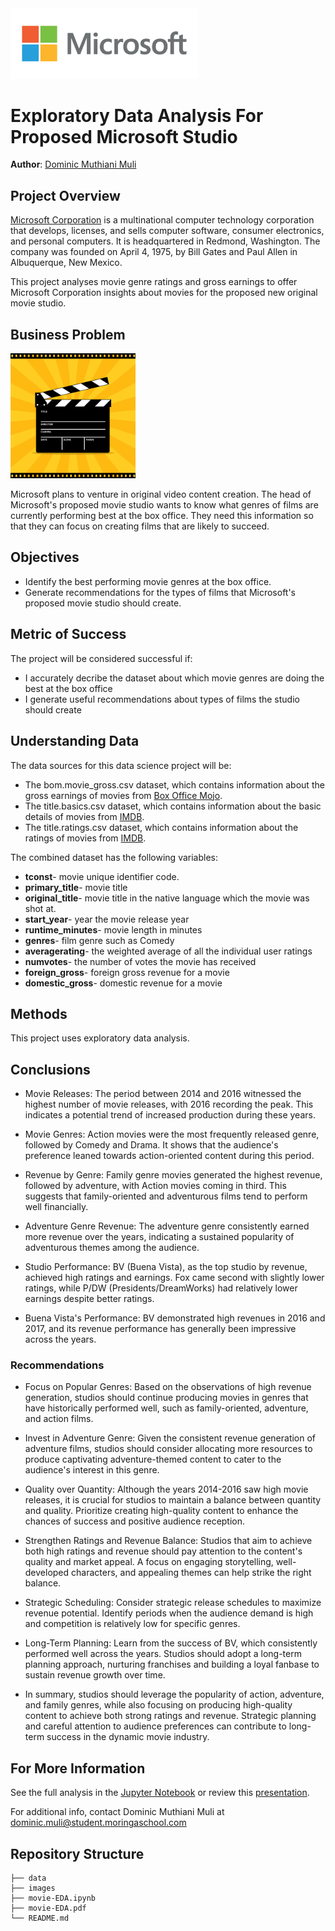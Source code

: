 <img src="./images/vecteezy_microsoft-logo-on-transparent-background_14018578.jpg" alt="Microsoft Logo" width="300">

# Exploratory Data Analysis For Proposed Microsoft Studio

**Author**: [Dominic Muthiani Muli](mailto:dominic.muli@student.moringaschool.com)

## Project Overview

[Microsoft Corporation](https://www.microsoft.com/en-us/) is a multinational computer technology corporation that develops, licenses, and sells computer software, consumer electronics, and personal computers. It is headquartered in Redmond, Washington. The company was founded on April 4, 1975, by Bill Gates and Paul Allen in Albuquerque, New Mexico. 

This project analyses movie genre ratings and gross earnings to offer Microsoft Corporation insights about movies for the proposed new original movie studio.

## Business Problem
<img src="./images/Clapper_board_Clapper-board.jpg" alt="Movie" height="200">

Microsoft plans to venture in original video content creation. The head of Microsoft's proposed movie studio wants to know what genres of films are currently performing best at the box office. They need this information so that they can focus on creating films that are likely to succeed.

## Objectives
* Identify the best performing movie genres at the box office.
* Generate recommendations for the types of films that Microsoft's proposed movie studio should create.

## Metric of Success
The project will be considered successful if:
* I accurately decribe the dataset about which movie genres are doing the best at the box office
* I generate useful recommendations about types of films the studio should create

## Understanding Data
The data sources for this data science project will be:

* The bom.movie_gross.csv dataset, which contains information about the gross earnings of movies from [Box Office Mojo](https://www.boxofficemojo.com/).
* The title.basics.csv dataset, which contains information about the basic details of movies from [IMDB](https://www.imdb.com/).
* The title.ratings.csv dataset, which contains information about the ratings of movies from [IMDB](https://www.imdb.com/).

The combined dataset has the following variables:
* **tconst**- movie unique identifier code.
* **primary_title**- movie title
* **original_title**- movie title in the native language which the movie was shot at. 
* **start_year**- year the movie release year
* **runtime_minutes**- movie length in minutes 
* **genres**- film genre such as Comedy 
* **averagerating**- the weighted average of all the individual user ratings
* **numvotes**- the number of votes the movie has received
* **foreign_gross**- foreign gross revenue for a movie 
* **domestic_gross**- domestic revenue for a movie

## Methods

This project uses exploratory data analysis.

## Conclusions

* Movie Releases: The period between 2014 and 2016 witnessed the highest number of movie releases, with 2016 recording the peak. This indicates a potential trend of increased production during these years.

* Movie Genres: Action movies were the most frequently released genre, followed by Comedy and Drama. It shows that the audience's preference leaned towards action-oriented content during this period.

* Revenue by Genre: Family genre movies generated the highest revenue, followed by adventure, with Action movies coming in third. This suggests that family-oriented and adventurous films tend to perform well financially.

* Adventure Genre Revenue: The adventure genre consistently earned more revenue over the years, indicating a sustained popularity of adventurous themes among the audience.

* Studio Performance: BV (Buena Vista), as the top studio by revenue, achieved high ratings and earnings. Fox came second with slightly lower ratings, while P/DW (Presidents/DreamWorks) had relatively lower earnings despite better ratings.

* Buena Vista's Performance: BV demonstrated high revenues in 2016 and 2017, and its revenue performance has generally been impressive across the years.

### Recommendations

* Focus on Popular Genres: Based on the observations of high revenue generation, studios should continue producing movies in genres that have historically performed well, such as family-oriented, adventure, and action films.

* Invest in Adventure Genre: Given the consistent revenue generation of adventure films, studios should consider allocating more resources to produce captivating adventure-themed content to cater to the audience's interest in this genre.

* Quality over Quantity: Although the years 2014-2016 saw high movie releases, it is crucial for studios to maintain a balance between quantity and quality. Prioritize creating high-quality content to enhance the chances of success and positive audience reception.

* Strengthen Ratings and Revenue Balance: Studios that aim to achieve both high ratings and revenue should pay attention to the content's quality and market appeal. A focus on engaging storytelling, well-developed characters, and appealing themes can help strike the right balance.

* Strategic Scheduling: Consider strategic release schedules to maximize revenue potential. Identify periods when the audience demand is high and competition is relatively low for specific genres.

* Long-Term Planning: Learn from the success of BV, which consistently performed well across the years. Studios should adopt a long-term planning approach, nurturing franchises and building a loyal fanbase to sustain revenue growth over time.

* In summary, studios should leverage the popularity of action, adventure, and family genres, while also focusing on producing high-quality content to achieve both strong ratings and revenue. Strategic planning and careful attention to audience preferences can contribute to long-term success in the dynamic movie industry.


## For More Information

See the full analysis in the [Jupyter Notebook](./movie-EDA.ipynb) or review this [presentation](./movie-EDA.pdf).

For additional info, contact Dominic Muthiani Muli at [dominic.muli@student.moringaschool.com](mailto:dominic.muli@student.moringaschool.com)

## Repository Structure
```
├── data
├── images
├── movie-EDA.ipynb
├── movie-EDA.pdf
└── README.md
```
